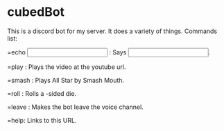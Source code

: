 # cubedBot
This is a discord bot for my server. It does a variety of things.
Commands list:

=echo <input> : Says <input>.

=play <youtube url> : Plays the video at the youtube url.

=smash : Plays All Star by Smash Mouth.

=roll <number> : Rolls a <number>-sided die.

=leave : Makes the bot leave the voice channel.

=help: Links to this URL.
